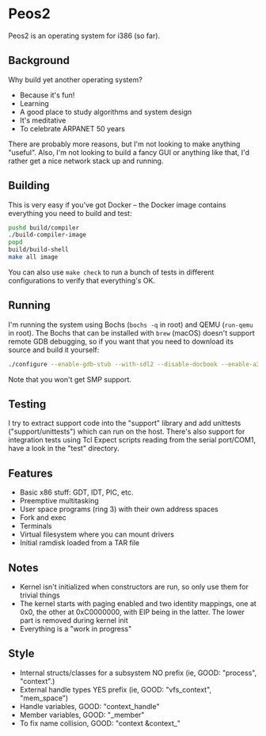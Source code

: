 # Peos2
Peos2 is an operating system for i386 (so far).

## Background
Why build yet another operating system?

- Because it's fun!
- Learning
- A good place to study algorithms and system design
- It's meditative
- To celebrate ARPANET 50 years

There are probably more reasons, but I'm not looking to make anything "useful". Also, I'm not looking to build a fancy GUI or anything like that, I'd rather get a nice network stack up and running.

## Building
This is very easy if you've got Docker – the Docker image contains everything you need to build and test:

```bash
pushd build/compiler
./build-compiler-image
popd
build/build-shell
make all image
```

You can also use `make check` to run a bunch of tests in different configurations to verify that everything's OK.

## Running
I'm running the system using Bochs (`bochs -q` in root) and QEMU (`run-qemu` in root). The Bochs that can be installed with `brew` (macOS) doesn't support remote GDB debugging, so if you want that you need to download its source and build it yourself:

```bash
./configure --enable-gdb-stub --with-sdl2 --disable-docbook --enable-a20-pin --enable-alignment-check --enable-all-optimizations --enable-cdrom --enable-clgd54xx --enable-cpu-level=6 --enable-disasm --enable-fpu --enable-iodebug --enable-large-ramfile --enable-logging --enable-long-phy-address --enable-pci --enable-plugins --enable-readline --enable-show-ips --enable-usb
```

Note that you won't get SMP support.

## Testing
I try to extract support code into the "support" library and add unittests ("support/unittests") which can run on the host. There's also support for integration tests using Tcl Expect scripts reading from the serial port/COM1, have a look in the "test" directory.


## Features
- Basic x86 stuff: GDT, IDT, PIC, etc.
- Preemptive multitasking
- User space programs (ring 3) with their own address spaces
- Fork and exec
- Terminals
- Virtual filesystem where you can mount drivers
- Initial ramdisk loaded from a TAR file

## Notes
- Kernel isn't initialized when constructors are run, so only use them for trivial things
- The kernel starts with paging enabled and two identity mappings, one at 0x0, the other at 0xC0000000, with EIP being in the latter. The lower part is removed during kernel init
- Everything is a "work in progress"

## Style
- Internal structs/classes for a subsystem NO prefix (ie, GOOD: "process", "context".)
- External handle types YES prefix (ie, GOOD: "vfs_context", "mem_space")
- Handle variables, GOOD: "context_handle"
- Member variables, GOOD: "_member"
- To fix name collision, GOOD: "context &context_"
